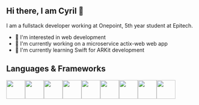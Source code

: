 ## Hi there, I am Cyril 👋

I am a fullstack developer working at Onepoint, 5th year student at Epitech.

- 👀 I'm interested in web development
- 🚀 I'm currently working on a microservice actix-web web app
- 🌱 I'm currently learning Swift for ARKit development

## Languages & Frameworks

<div style="display: flex">
  <img src="https://web-strapi.mrmilu.com/uploads/flutter_logo_470e9f7491.png" height=50 />
  <img src="https://cdn.icon-icons.com/icons2/2415/PNG/512/swift_original_logo_icon_146332.png" height=50 />
  <img src="https://upload.wikimedia.org/wikipedia/commons/thumb/0/06/Kotlin_Icon.svg/2048px-Kotlin_Icon.svg.png" height=50 />
  <img src="https://upload.wikimedia.org/wikipedia/commons/thumb/4/4c/Typescript_logo_2020.svg/2048px-Typescript_logo_2020.svg.png" height=50 />
  <img src="https://upload.wikimedia.org/wikipedia/commons/thumb/9/95/Vue.js_Logo_2.svg/2367px-Vue.js_Logo_2.svg.png" height=50 />
  <img src="https://rust-lang.org/logos/rust-logo-512x512.png" height=50 />
  <img src="https://actix.rs/img/logo.png" height=50 />
  <img src="https://upload.wikimedia.org/wikipedia/commons/thumb/2/27/PHP-logo.svg/2560px-PHP-logo.svg.png" height=50 />
  <img src="https://upload.wikimedia.org/wikipedia/commons/thumb/9/9a/Laravel.svg/1200px-Laravel.svg.png" height=50 />
</div>
